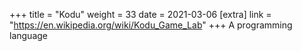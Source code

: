 +++
title = "Kodu"
weight = 33
date = 2021-03-06
[extra]
link = "https://en.wikipedia.org/wiki/Kodu_Game_Lab"
+++
A programming language


